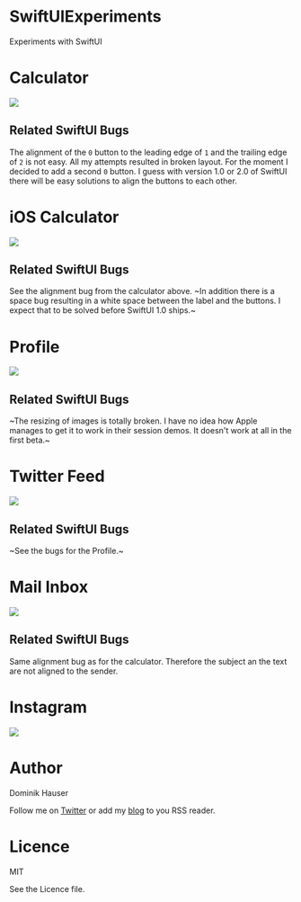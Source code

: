 # SwiftUIExperiments
Experiments with SwiftUI

# Calculator

![](screenshots/calculator.png)

## Related SwiftUI Bugs

The alignment of the `0` button to the leading edge of `1` and the trailing edge of `2` is not easy. All my attempts resulted in broken layout. For the moment I decided to add a second `0` button. I guess with version 1.0 or 2.0 of SwiftUI there will be easy solutions to align the buttons to each other.

# iOS Calculator

![](screenshots/ios_calculator.png)

## Related SwiftUI Bugs

See the alignment bug from the calculator above. ~In addition there is a space bug resulting in a white space between the label and the buttons. I expect that to be solved before SwiftUI 1.0 ships.~

# Profile

![](screenshots/profile.png)

## Related SwiftUI Bugs

~The resizing of images is totally broken. I have no idea how Apple manages to get it to work in their session demos. It doesn't work at all in the first beta.~

# Twitter Feed

![](screenshots/twitter_feed.png)

## Related SwiftUI Bugs

~See the bugs for the Profile.~

# Mail Inbox

![](screenshots/mail_inbox.png)

## Related SwiftUI Bugs

Same alignment bug as for the calculator. Therefore the subject an the text are not aligned to the sender.

# Instagram

![](screenshots/instagram.png)

# Author

Dominik Hauser

Follow me on [Twitter](https://twitter.com/dasdom) or add my [blog](https://dasdom.github.io) to you RSS reader.

# Licence

MIT

See the Licence file.
